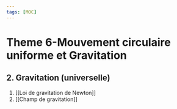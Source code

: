 ```yaml
---
tags: [MOC] 
---
```


# Theme 6-Mouvement circulaire uniforme et Gravitation
## 2. Gravitation (universelle)
1. [[Loi de gravitation de Newton]]
2. [[Champ de gravitation]]